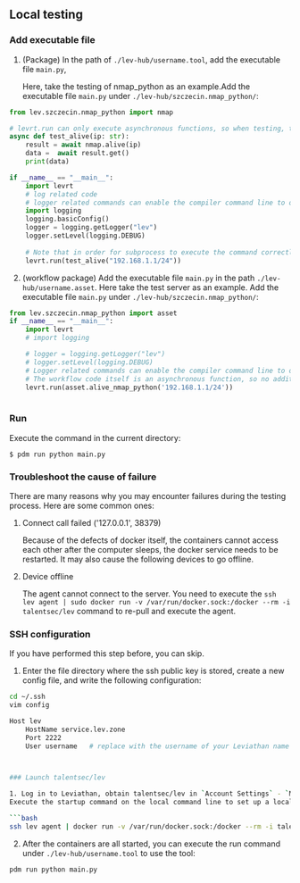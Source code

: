 ## Local testing

### Add executable file

1. (Package) In the path of `./lev-hub/username.tool`, add the executable file `main.py`,

   Here, take the testing of nmap_python as an example.Add the executable file `main.py` under `./lev-hub/szczecin.nmap_python/`:
   

```python
from lev.szczecin.nmap_python import nmap

# levrt.run can only execute asynchronous functions, so when testing, the target method needs to be encapsulated by an asynchronous function first.
async def test_alive(ip: str):
    result = await nmap.alive(ip)
    data =  await result.get()
    print(data)

if __name__ == "__main__":
    import levrt
    # log related code
    # logger related commands can enable the compiler command line to output debugging data when the tool is executed
    import logging
    logging.basicConfig()
    logger = logging.getLogger("lev")
    logger.setLevel(logging.DEBUG)
    
    # Note that in order for subprocess to execute the command correctly, the parameter values passed into the workflow must conform to the type defined by the parameter.
    levrt.run(test_alive("192.168.1.1/24"))
```

2. (workflow package) Add the executable file `main.py`  in the path `./lev-hub/username.asset`.
Here take the test server as an example. Add the executable file `main.py` under `./lev-hub/szczecin.nmap_python/`:


```python
from lev.szczecin.nmap_python import asset
if __name__ == "__main__":
    import levrt
    # import logging

    # logger = logging.getLogger("lev")
    # logger.setLevel(logging.DEBUG)
    # Logger related commands can enable the compiler command line to output debugging data when the tool is executed.
    # The workflow code itself is an asynchronous function, so no additional packaging is required.
    levrt.run(asset.alive_nmap_python('192.168.1.1/24'))
    
```

### Run

Execute the command in the current directory:

```shell
$ pdm run python main.py
```



### Troubleshoot the cause of failure

There are many reasons why you may encounter failures during the testing process. Here are some common ones:

1. Connect call failed ('127.0.0.1', 38379)

   Because of the defects of docker itself, the containers cannot access each other after the computer sleeps, the docker service needs to be restarted.
   It may also cause the following devices to go offline.

2. Device offline

   The agent cannot connect to the server. You need to execute the `ssh lev agent | sudo docker run -v /var/run/docker.sock:/docker --rm -i talentsec/lev` command to re-pull and execute the agent.

### SSH configuration

If you have performed this step before, you can skip.

1. Enter the file directory where the ssh public key is stored, create a new config file, and write the following configuration:

```bash
cd ~/.ssh
vim config

Host lev
    HostName service.lev.zone
    Port 2222
    User username	# replace with the username of your Leviathan name here



### Launch talentsec/lev

1. Log in to Leviathan, obtain talentsec/lev in `Account Settings` - `My Device`
Execute the startup command on the local command line to set up a local database environment, a container calling environment, and a remote link with Leviathan system[^9](#What configurations are enabled for talentsec/lev?):

```bash
ssh lev agent | docker run -v /var/run/docker.sock:/docker --rm -i talentsec/lev
```

2. After the containers are all started, you can execute the run command under `./lev-hub/username.tool` to use the tool:

```bash
pdm run python main.py
```

